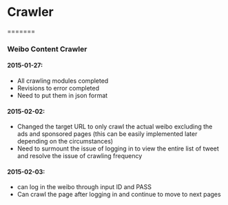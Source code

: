 # Crawler
=======

### Weibo Content Crawler 

#### 2015-01-27:

- All crawling modules completed
- Revisions to error completed
- Need to put them in json format

#### 2015-02-02:  
- Changed the target URL to only crawl the actual weibo excluding the ads and sponsored pages (this can be easily implemented later depending on the circumstances)
- Need to surmount the issue of logging in to view the entire list of tweet and resolve the issue of crawling frequency



#### 2015-02-03:
- can log in the weibo through input ID and PASS
- Can crawl the page after logging in and continue to move to next pages  
